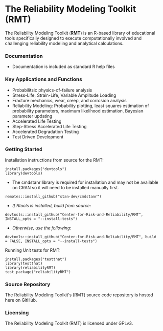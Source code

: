 # The Reliability Modeling Toolkit (RMT)

The Reliability Modeling Toolkit (**RMT**) is an R-based library of educational tools specifically designed to execute computationally involved and challenging reliability modeling and analytical calculations.

### Documentation

* Documentation is included as standard R help files

### Key Applications and Functions

* Probabilitsic physics-of-failure analysis
* Stress-Life, Strain-Life, Variable Amplitude Loading
* Fracture mechanics, wear, creep, and corrosion analysis
* Reliability Modeling: Probability plotting, least squares estimation of probability parameters, maximum likelihood estimation, Bayesian parameter updating
* Accelerated Life Testing
* Step-Stress Accelerated Life Testing
* Accelerated Degradation Testing
* Test Driven Development

### Getting Started

Installation instructions from source for the RMT:

```
install.packages("devtools")
library(devtools)
```
* The cmdstanr library is required for installation and may not be available on CRAN so it will need to be installed manually first.
```
remotes::install_github("stan-dev/cmdstanr")
```
* *If Rtools is installed, build from source:*
```
devtools::install_github("Center-for-Risk-and-Reliability/RMT", INSTALL_opts = "--install-tests")
```
* *Otherwise, use the following:*
```
devtools::install_github("Center-for-Risk-and-Reliability/RMT", build = FALSE, INSTALL_opts = "--install-tests")
```
Running Unit tests for RMT:
```
install.packages("testthat")
library(testthat)
library(reliabilityRMT)
test_package("reliabilityRMT")
```
### Source Repository

The Reliability Modeling Toolkit's (RMT) source code repository is hosted here on GitHub.

### Licensing

The Reliability Modeling Toolkit (RMT) is licensed under GPLv3.
